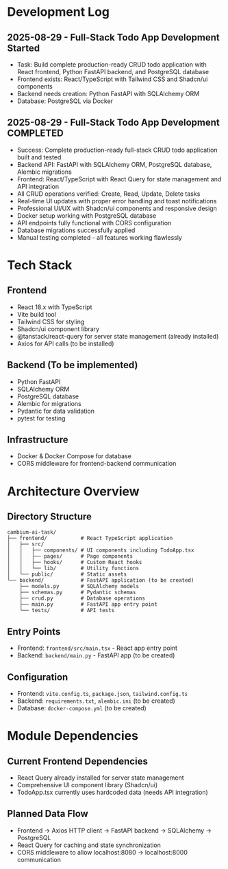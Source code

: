# Development Log

<!-- YYYY-MM-DD - Description -->

## 2025-08-29 - Full-Stack Todo App Development Started

- Task: Build complete production-ready CRUD todo application with React frontend, Python FastAPI backend, and PostgreSQL database
- Frontend exists: React/TypeScript with Tailwind CSS and Shadcn/ui components
- Backend needs creation: Python FastAPI with SQLAlchemy ORM
- Database: PostgreSQL via Docker

## 2025-08-29 - Full-Stack Todo App Development COMPLETED

- Success: Complete production-ready full-stack CRUD todo application built and tested
- Backend API: FastAPI with SQLAlchemy ORM, PostgreSQL database, Alembic migrations
- Frontend: React/TypeScript with React Query for state management and API integration
- All CRUD operations verified: Create, Read, Update, Delete tasks
- Real-time UI updates with proper error handling and toast notifications
- Professional UI/UX with Shadcn/ui components and responsive design
- Docker setup working with PostgreSQL database
- API endpoints fully functional with CORS configuration
- Database migrations successfully applied
- Manual testing completed - all features working flawlessly

# Tech Stack

## Frontend

- React 18.x with TypeScript
- Vite build tool
- Tailwind CSS for styling
- Shadcn/ui component library
- @tanstack/react-query for server state management (already installed)
- Axios for API calls (to be installed)

## Backend (To be implemented)

- Python FastAPI
- SQLAlchemy ORM
- PostgreSQL database
- Alembic for migrations
- Pydantic for data validation
- pytest for testing

## Infrastructure

- Docker & Docker Compose for database
- CORS middleware for frontend-backend communication

# Architecture Overview

## Directory Structure

```
cambium-ai-task/
├── frontend/           # React TypeScript application
│   ├── src/
│   │   ├── components/ # UI components including TodoApp.tsx
│   │   ├── pages/      # Page components
│   │   ├── hooks/      # Custom React hooks
│   │   └── lib/        # Utility functions
│   └── public/         # Static assets
└── backend/            # FastAPI application (to be created)
    ├── models.py       # SQLAlchemy models
    ├── schemas.py      # Pydantic schemas
    ├── crud.py         # Database operations
    ├── main.py         # FastAPI app entry point
    └── tests/          # API tests
```

## Entry Points

- Frontend: `frontend/src/main.tsx` - React app entry point
- Backend: `backend/main.py` - FastAPI app (to be created)

## Configuration

- Frontend: `vite.config.ts`, `package.json`, `tailwind.config.ts`
- Backend: `requirements.txt`, `alembic.ini` (to be created)
- Database: `docker-compose.yml` (to be created)

# Module Dependencies

## Current Frontend Dependencies

- React Query already installed for server state management
- Comprehensive UI component library (Shadcn/ui)
- TodoApp.tsx currently uses hardcoded data (needs API integration)

## Planned Data Flow

- Frontend → Axios HTTP client → FastAPI backend → SQLAlchemy → PostgreSQL
- React Query for caching and state synchronization
- CORS middleware to allow localhost:8080 → localhost:8000 communication
